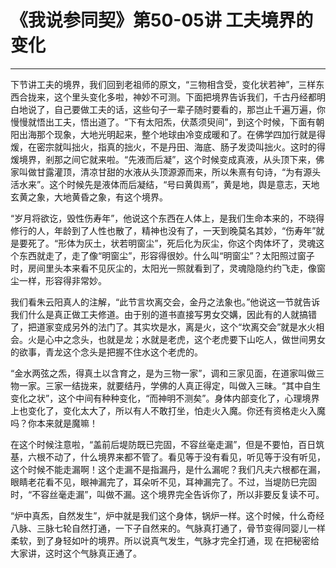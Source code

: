 # 《我说参同契》第50-05讲 工夫境界的变化

------

下节讲工夫的境界，我们回到老祖师的原文，“三物相含受，变化状若神”，三样东西合拢来，这个里头变化多啦，神妙不可测。下面把境界告诉我们，千古丹经都明白地说了，自己要做工夫的话，这些句子一辈子随时要看的，那岂止千遍万遍，你慢慢就悟出工夫，悟出道了。“下有太阳炁，伏蒸须臾间”，到这个时候，下面有朝阳出海那个现象，大地光明起来，整个地球由冷变成暖和了。在佛学四加行就是得煖，在密宗就叫拙火，指真的拙火，不是丹田、海底、肠子发烫叫拙火。这时的得煖境界，剎那之间它就来啦。“先液而后凝”，这个时候变成真液，从头顶下来，佛家叫做甘露灌顶，清凉甘甜的水液从头顶源源而来，所以朱熹有句诗，“为有源头活水来”。这个时候先是液体而后凝结，“号曰黄舆焉”，黄是地，舆是意志，天地玄黄之象，大地黄昏之象，有这个境界。

“岁月将欲讫，毁性伤寿年”，他说这个东西在人体上，是我们生命本来的，不晓得修行的人，年龄到了人性也散了，精神也没有了，一天到晚莫名其妙，“伤寿年”就是要死了。“形体为灰土，状若明窗尘”，死后化为灰尘，你这个肉体坏了，灵魂这个东西就走了，走了像“明窗尘”，形容得很妙。什么叫“明窗尘”？太阳照过窗子时，房间里头本来看不见灰尘的，太阳光一照就看到了，灵魂隐隐约约飞走，像窗尘一样，形容得非常妙。

我们看朱云阳真人的注解，“此节言坎离交会，金丹之法象也。”他说这一节就告诉我们什么是真正做工夫修道。由于别的道书直接写男女交媾，因此有的人就搞错了，把道家变成另外的法门了。其实坎是水，离是火，这个“坎离交会”就是水火相会。火是心中之念头，也就是龙；水就是老虎，这个老虎要下山吃人，做世间男女的欲事，青龙这个念头是把握不住水这个老虎的。

“金水两弦之炁，得真土以含育之，是为三物一家”，调和三家见面，在道家叫做三物一家。三家一结拢来，就要结丹，学佛的人真正得定，叫做入三昧。“其中自生变化之状”，这个中间有种种变化，“而神明不测矣”。身体内部变化了，心理境界上也变化了，变化太大了，所以有人不敢打坐，怕走火入魔。你还有资格走火入魔吗？你本来就是魔嘛！

在这个时候注意啦，“盖前后堤防既已完固，不容丝毫走漏”，但是不要怕，百日筑基，六根不动了，什么境界来都不管了。看见等于没有看见，听见等于没有听见，这个时候不能走漏啊！这个走漏不是指漏丹，是什么漏呢？我们凡夫六根都在漏，眼睛老花看不见，眼神漏完了，耳朵听不见，耳神漏完了。不过，当堤防巳完固时，“不容丝毫走漏”，叫做不漏。这个境界完全告诉你了，所以非要反复读不可。

“炉中真炁，自然发生”，炉中就是我们这个身体，锅炉一样。这个时候，什么奇经八脉、三脉七轮自然打通，一下子自然来的。气脉真打通了，骨节变得同婴儿一样柔软，到了身轻如叶的境界。所以说真气发生，气脉才完全打通，现 在把秘密给大家讲，这时这个气脉真正通了。
